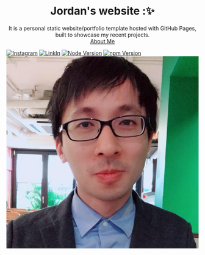 <br />
<p align="center">
  <h1 align="center">Jordan's website :✨</h1>
   
  <p align="center">
    It is a personal static website/portfolio template hosted with GitHub Pages, built to showcase my recent projects.
    <br />
    <a href="https://j40pl7llyccl.github.io/home">About Me</a>
    <br />
  </p>
</p>

[![Instagram](https://img.shields.io/badge/Instagram-JordanLiu-red)](https://www.instagram.com/j40pl7lly/)
[![LinkIn](https://img.shields.io/badge/LinkIn-JordanLiu-blue)](https://www.linkedin.com/in/hsinkuo-liu-51b889273/)
[![Node Version](https://img.shields.io/static/v1?label=Node&message=v18.13.0&color=green)](https://nodejs.org)
[![npm Version](https://img.shields.io/static/v1?label=npm&message=9.8.0)](https://nodejs.org)
[![Site preview](/public/liu.jpg)](https://j40pl7lly.github.io/home)
